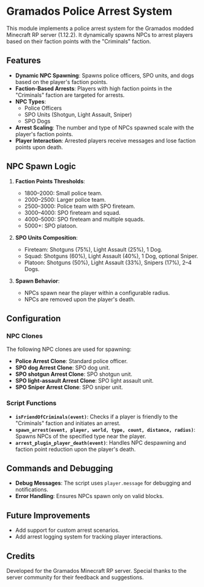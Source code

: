 # Gramados Police Arrest System

This module implements a police arrest system for the Gramados modded Minecraft RP server (1.12.2). It dynamically spawns NPCs to arrest players based on their faction points with the "Criminals" faction.

## Features

- **Dynamic NPC Spawning**: Spawns police officers, SPO units, and dogs based on the player's faction points.
- **Faction-Based Arrests**: Players with high faction points in the "Criminals" faction are targeted for arrests.
- **NPC Types**:
  - Police Officers
  - SPO Units (Shotgun, Light Assault, Sniper)
  - SPO Dogs
- **Arrest Scaling**: The number and type of NPCs spawned scale with the player's faction points.
- **Player Interaction**: Arrested players receive messages and lose faction points upon death.

## NPC Spawn Logic

1. **Faction Points Thresholds**:
   - 1800–2000: Small police team.
   - 2000–2500: Larger police team.
   - 2500–3000: Police team with SPO fireteam.
   - 3000–4000: SPO fireteam and squad.
   - 4000–5000: SPO fireteam and multiple squads.
   - 5000+: SPO platoon.

2. **SPO Units Composition**:
   - Fireteam: Shotguns (75%), Light Assault (25%), 1 Dog.
   - Squad: Shotguns (60%), Light Assault (40%), 1 Dog, optional Sniper.
   - Platoon: Shotguns (50%), Light Assault (33%), Snipers (17%), 2–4 Dogs.

3. **Spawn Behavior**:
   - NPCs spawn near the player within a configurable radius.
   - NPCs are removed upon the player's death.

## Configuration

### NPC Clones

The following NPC clones are used for spawning:

- **Police Arrest Clone**: Standard police officer.
- **SPO dog Arrest Clone**: SPO dog unit.
- **SPO shotgun Arrest Clone**: SPO shotgun unit.
- **SPO light-assault Arrest Clone**: SPO light assault unit.
- **SPO Sniper Arrest Clone**: SPO sniper unit.

### Script Functions

- **`isFriendOfCriminals(event)`**: Checks if a player is friendly to the "Criminals" faction and initiates an arrest.
- **`spawn_arrest(event, player, world, type, count, distance, radius)`**: Spawns NPCs of the specified type near the player.
- **`arrest_plugin_player_death(event)`**: Handles NPC despawning and faction point reduction upon the player's death.

## Commands and Debugging

- **Debug Messages**: The script uses `player.message` for debugging and notifications.
- **Error Handling**: Ensures NPCs spawn only on valid blocks.

## Future Improvements

- Add support for custom arrest scenarios.
- Add arrest logging system for tracking player interactions.

## Credits

Developed for the Gramados Minecraft RP server. Special thanks to the server community for their feedback and suggestions.

